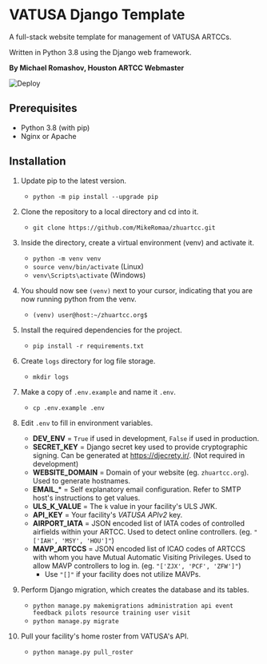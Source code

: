 
# VATUSA Django Template

A full-stack website template for management of VATUSA ARTCCs.

Written in Python 3.8 using the Django web framework.

**By Michael Romashov, Houston ARTCC Webmaster**

![Deploy](https://github.com/MikeRomaa/zhuartcc.org/workflows/Deploy/badge.svg)

## Prerequisites

- Python 3.8 (with pip)
- Nginx or Apache

## Installation

1. Update pip to the latest version.
	- `python -m pip install --upgrade pip`

2. Clone the repository to a local directory and cd into it.
	-	`git clone https://github.com/MikeRomaa/zhuartcc.git`

3. Inside the directory, create a virtual environment (venv) and activate it.
	-	`python -m venv venv`
	-	`source venv/bin/activate` (Linux)
	-	`venv\Scripts\activate` (Windows)

4. You should now see `(venv)` next to your cursor, indicating that you are now running python from the venv.
	-	`(venv) user@host:~/zhuartcc.org$`

5. Install the required dependencies for the project.
	-	`pip install -r requirements.txt`

6. Create `logs` directory for log file storage.
	-	`mkdir logs`

7. Make a copy of `.env.example` and name it `.env`.
	-	`cp .env.example .env`

8. Edit `.env` to fill in environment variables.
	- **DEV_ENV** = `True` if used in development, `False` if used in production.
	- **SECRET_KEY** = Django secret key used to provide cryptographic signing. Can be generated at  https://djecrety.ir/. (Not required in development)
	- **WEBSITE_DOMAIN** = Domain of your website (eg. `zhuartcc.org`). Used to generate hostnames.
	- **EMAIL_*** = Self explanatory email configuration. Refer to SMTP host's instructions to get values.
	- **ULS_K_VALUE** = The `k` value in your facility's ULS JWK.
	- **API_KEY** = Your facility's *VATUSA APIv2* key.
	- **AIRPORT_IATA** = JSON encoded list of IATA codes of controlled airfields within your ARTCC. Used to detect online controllers. (eg. `"['IAH', 'MSY', 'HOU']"`)
	- **MAVP_ARTCCS** = JSON encoded list of ICAO codes of ARTCCS with whom you have Mutual Automatic Visiting Privileges. Used to allow MAVP controllers to log in. (eg. `"['ZJX', 'PCF', 'ZFW']"`)
		- Use `"[]"` if your facility does not utilize MAVPs.

9. Perform Django migration, which creates the database and its tables.
	-	`python manage.py makemigrations administration api event feedback pilots resource training user visit`
	-	`python manage.py migrate`

10. Pull your facility's home roster from VATUSA's API.
	-	`python manage.py pull_roster`
